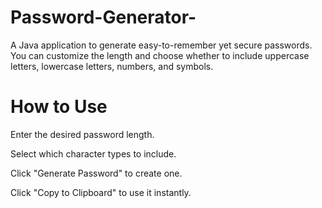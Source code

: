 # Password-Generator-

A Java application to generate easy-to-remember yet secure passwords.
You can customize the length and choose whether to include uppercase letters, lowercase letters, numbers, and symbols.

# How to Use

Enter the desired password length.

Select which character types to include.

Click "Generate Password" to create one.

Click "Copy to Clipboard" to use it instantly.

